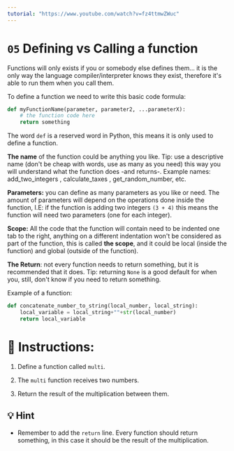 ```yaml
---
tutorial: "https://www.youtube.com/watch?v=fz4ttmwZWuc"
---
```


# `05` Defining vs Calling a function

Functions will only exists if you or somebody else defines them... it is the only way the language compiler/interpreter knows they exist, therefore it's able to run them when you call them.

To define a function we need to write this basic code formula:

```python
def myFunctionName(parameter, parameter2, ...parameterX):
    # the function code here
    return something
```

The word `def` is a reserved word in Python, this means it is only used to define a function.

**The name** of the function could be anything you like. 
Tip: use a descriptive name (don't be cheap with words, 
use as many as you need) this way you will understand what the function 
does -and returns-.
Example names: add_two_integers , calculate_taxes , get_random_number, etc.

**Parameters:** you can define as many parameters as you like or need. 
The amount of parameters will depend on the operations done inside the function, 
I.E: if the function is adding two integers  `(3 + 4)`  this means the function 
will need two parameters (one for each integer).

**Scope:** All the code that the function will contain need to be indented
 one tab to the right, anything on a different indentation 
won't be considered as part of the function, 
this is called **the scope**, and it could be local (inside the function) 
and global (outside of the function).

**The Return**: not every function needs to return something, but it is recommended that it does.
Tip: returning `None` is a good default for when you, still, don't know if you need to return something.

Example of a function:

```python
def concatenate_number_to_string(local_number, local_string):
    local_variable = local_string+""+str(local_number)
    return local_variable
```


# 📝 Instructions:

1. Define a function called `multi`.

2.  The `multi` function receives two numbers.

3. Return the result of the multiplication between them.

## 💡 Hint

+ Remember to add the `return` line. Every function should return something, in this case it should be the result of the multiplication.
